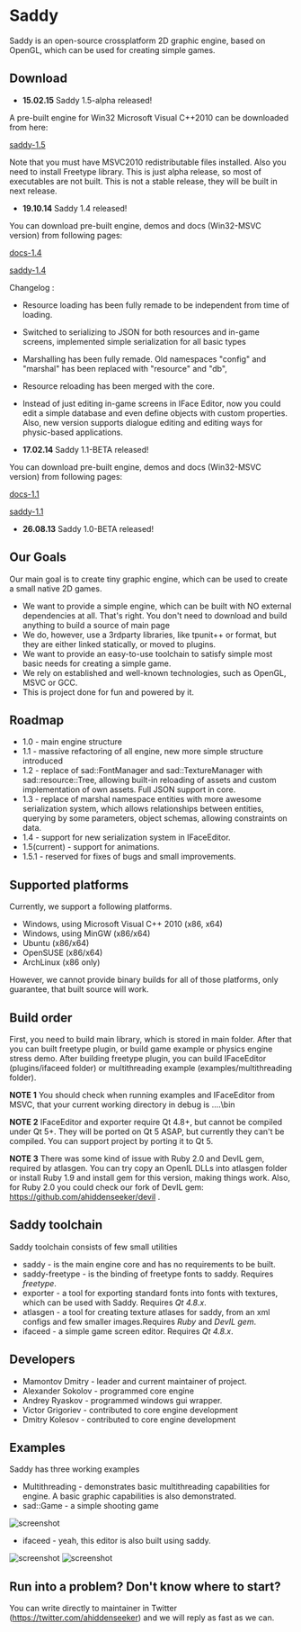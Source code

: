 # Saddy 

Saddy is an open-source crossplatform 2D graphic engine, based on OpenGL, which can be used for creating simple games.

## Download

* **15.02.15** Saddy 1.5-alpha released!

A pre-built engine for Win32 Microsoft Visual C++2010 can be downloaded from here:

[saddy-1.5](https://sourceforge.net/projects/saddyengine/files/?source=navbar)

Note that you must have MSVC2010 redistributable files installed. Also you need to install Freetype library. This is just alpha release, so most of executables are not built. This is not a stable release, they will be built in next release.

* **19.10.14** Saddy 1.4 released!

You can download pre-built engine, demos and docs (Win32-MSVC version) from following pages:

[docs-1.4](https://dl.dropboxusercontent.com/u/5039908/docs-1.4.zip) 

[saddy-1.4](https://dl.dropboxusercontent.com/u/5039908/saddy-1.4.zip)

Changelog :

  * Resource loading has been fully remade to be independent from time of loading.
  * Switched to serializing to JSON for both resources and in-game screens, implemented simple serialization for all basic types
  * Marshalling has been fully remade. Old namespaces "config" and "marshal" has been replaced with "resource" and "db",
  * Resource reloading has been merged with the core.
  * Instead of just editing in-game screens in IFace Editor, now you could edit a simple database and even define objects with custom properties. Also, new version supports dialogue editing and editing ways for physic-based applications.

* **17.02.14** Saddy 1.1-BETA released!

You can download pre-built engine, demos and docs (Win32-MSVC version) from following pages:

[docs-1.1](https://dl.dropboxusercontent.com/u/5039908/docs-1.1-beta.zip) 

[saddy-1.1](https://dl.dropboxusercontent.com/u/5039908/saddy-1.1-beta.zip)

* **26.08.13** Saddy 1.0-BETA released!

## Our Goals

Our main goal is to create tiny graphic engine, which can be used to create a small native 2D games.
  * We want to provide a simple engine, which can be built with NO external dependencies at all. That's right. You don't need to download and build anything to build a source of main page
  * We do, however, use a 3rdparty libraries, like tpunit++ or format, but they are either linked statically, or moved to plugins.
  * We want to provide an easy-to-use toolchain to satisfy simple most basic needs for  creating a simple game.
  * We rely on established and well-known technologies, such as OpenGL, MSVC or GCC.
  * This is project done for fun and powered by it.   

## Roadmap

  * 1.0 - main engine structure
  * 1.1 - massive refactoring of all engine, new more simple structure introduced
  * 1.2  - replace of sad::FontManager and sad::TextureManager with sad::resource::Tree, allowing built-in reloading of assets and custom implementation of own assets. Full JSON support in core.
  * 1.3  - replace of marshal namespace entities with more awesome serialization system, which allows relationships between entities, querying by some parameters, object schemas, allowing constraints on data.
  * 1.4  - support for new serialization system in IFaceEditor.
  * 1.5(current)  - support for animations.
  * 1.5.1 - reserved for fixes of bugs and small improvements.

## Supported platforms

Currently, we support a following platforms.

  * Windows, using Microsoft Visual C++ 2010 (x86, x64)
  * Windows, using MinGW (x86/x64)
  * Ubuntu (x86/x64)
  * OpenSUSE (x86/x64)
  * ArchLinux (x86 only)  

However, we cannot provide binary builds for all of those platforms, only guarantee, that built source will work.

## Build order

First, you need to build main library, which is stored in main folder. After that you can built freetype plugin, or build game example or physics engine stress demo. After building freetype plugin, you can build IFaceEditor (plugins/ifaceed folder) or multithreading example (examples/multithreading folder).

**NOTE 1** You should check when running examples and IFaceEditor from MSVC, that your current working directory in debug is ..\..\bin

**NOTE 2** IFaceEditor and exporter require Qt 4.8+, but cannot be compiled under Qt 5+. They will be ported on Qt 5 ASAP, but currently they can't be compiled. You can support project by porting it to Qt 5.

**NOTE 3** There was some kind of issue with Ruby 2.0 and DevIL gem, required by atlasgen. You can try copy an OpenIL DLLs into atlasgen folder or install Ruby 1.9 and install gem for this version, making things work. Also, for Ruby 2.0 you could check our fork of DevIL gem: https://github.com/ahiddenseeker/devil .

## Saddy toolchain

Saddy toolchain consists of few small utilities

  * saddy - is the main engine core and has no requirements to be built.
  * saddy-freetype - is the binding of freetype fonts to saddy. Requires _freetype_.
  * exporter - a tool for exporting standard fonts into fonts with textures, which can be used with Saddy. Requires _Qt 4.8.x_.
  * atlasgen - a tool for creating texture atlases for saddy, from an xml configs and few smaller images.Requires _Ruby_ and _DevIL gem_.
  * ifaceed - a simple game screen editor. Requires _Qt 4.8.x_.

## Developers

  * Mamontov Dmitry - leader and current maintainer of project.
  * Alexander Sokolov - programmed core engine
  * Andrey Ryaskov -  programmed windows gui wrapper.
  * Victor Grigoriev - contributed to core engine development
  * Dmitry Kolesov - contributed to core engine development

## Examples

Saddy has three working examples

  * Multithreading - demonstrates basic multithreading capabilities for engine. A basic graphic capabilities is also demonstrated.
  * sad::Game - a simple shooting game


![screenshot](https://trello-attachments.s3.amazonaws.com/503608c12380a31f336bde54/521a2524ef90dbc747002f49/96ffc7621d241a1c80a97d86c2e5677e/saddy_small.png)


  * ifaceed   - yeah, this editor is also built using saddy.

![screenshot](https://trello-attachments.s3.amazonaws.com/503608c12380a31f336bde54/521a2524ef90dbc747002f49/2e670c7470f0c6be595071e66014a0ae/ifed1_small.png)  ![screenshot](https://trello-attachments.s3.amazonaws.com/503608c12380a31f336bde54/521a2524ef90dbc747002f49/8e40ac7245200f2e16eac539926a5b2a/ifed2_small.PNG)

## Run into a problem? Don't know where to start?

You can write directly to maintainer in Twitter
(https://twitter.com/ahiddenseeker) and we will reply as fast as we can.
